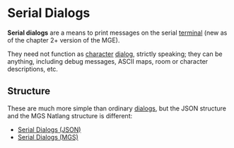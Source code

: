 # Serial Dialogs

**Serial dialogs** are a means to print messages on the serial [terminal](hardware/terminal) (new as of the chapter 2+ version of the MGE).

They need not function as [character](entities) [dialog](dialogs), strictly speaking; they can be anything, including debug messages, ASCII maps, room or character descriptions, etc.

## Structure

These are much more simple than ordinary [dialogs](dialogs), but the JSON structure and the MGS Natlang structure is different:

- [Serial Dialogs (JSON)](dialogs/serial_dialogs_json)
- [Serial Dialogs (MGS)](mgs/serial_dialogs_mgs)

